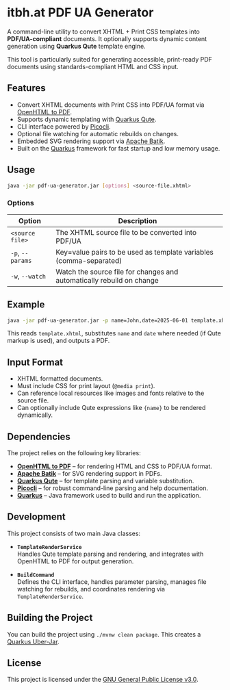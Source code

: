 
# itbh.at PDF UA Generator

A command-line utility to convert XHTML + Print CSS templates into
**PDF/UA-compliant** documents. It optionally supports dynamic content
generation using **Quarkus Qute** template engine.

This tool is particularly suited for generating accessible, print-ready PDF
documents using standards-compliant HTML and CSS input.

## Features

- Convert XHTML documents with Print CSS into PDF/UA format via [OpenHTML to
  PDF](https://github.com/danfickle/openhtmltopdf).
- Supports dynamic templating with [Quarkus
  Qute](https://quarkus.io/guides/qute).
- CLI interface powered by [Picocli](https://picocli.info/).
- Optional file watching for automatic rebuilds on changes.
- Embedded SVG rendering support via [Apache
  Batik](https://xmlgraphics.apache.org/batik/).
- Built on the [Quarkus](https://quarkus.io) framework for fast startup and low
  memory usage.

## Usage

```bash
java -jar pdf-ua-generator.jar [options] <source-file.xhtml>
```

### Options

| Option                     | Description                                                                 |
|---------------------------|-----------------------------------------------------------------------------|
| `<source file>`           | The XHTML source file to be converted into PDF/UA                           |
| `-p`, `--params`          | Key=value pairs to be used as template variables (comma-separated)         |
| `-w`, `--watch`           | Watch the source file for changes and automatically rebuild on change      |

## Example

```bash
java -jar pdf-ua-generator.jar -p name=John,date=2025-06-01 template.xhtml
```

This reads `template.xhtml`, substitutes `name` and `date` where needed (if Qute
markup is used), and outputs a PDF.

## Input Format

- XHTML formatted documents.
- Must include CSS for print layout (`@media print`).
- Can reference local resources like images and fonts relative to the source
  file.
- Can optionally include Qute expressions like `{name}` to be rendered
  dynamically.

## Dependencies

The project relies on the following key libraries:

- **[OpenHTML to PDF](https://github.com/openhtmltopdf/openhtmltopdf)** – for
  rendering HTML and CSS to PDF/UA format.
- **[Apache Batik](https://xmlgraphics.apache.org/batik/)** – for SVG rendering
  support in PDFs.
- **[Quarkus Qute](https://quarkus.io/guides/qute)** – for template parsing and
  variable substitution.
- **[Picocli](https://picocli.info/)** – for robust command-line parsing and
  help documentation.
- **[Quarkus](https://quarkus.io)** – Java framework used to build and run the
  application.

## Development

This project consists of two main Java classes:

- **`TemplateRenderService`**  
  Handles Qute template parsing and rendering, and integrates with OpenHTML to
  PDF for output generation.

- **`BuildCommand`**  
  Defines the CLI interface, handles parameter parsing, manages file watching
  for rebuilds, and coordinates rendering via `TemplateRenderService`.

## Building the Project

You can build the project using `./mvnw clean package`. This creates a [Quarkus
Uber-Jar](https://quarkus.io/guides/maven-tooling#uber-jar-maven).

## License

This project is licensed under the [GNU General Public License
v3.0](https://www.gnu.org/licenses/gpl-3.0.html).
